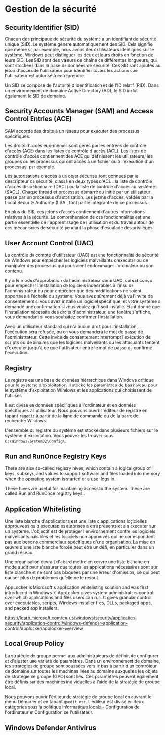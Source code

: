 # Gestion de la sécurité

## Security Identifier (SID)

Chacun des principaux de sécurité du système a un identifiant de sécurité unique (SID). Le système génère automatiquement des SID. Cela signifie que même si, par exemple, nous avons deux utilisateurs identiques sur le système, Windows peut distinguer les deux et leurs droits en fonction de leurs SID. Les SID sont des valeurs de chaîne de différentes longueurs, qui sont stockées dans la base de données de sécurité. Ces SID sont ajoutés au jeton d'accès de l'utilisateur pour identifier toutes les actions que l'utilisateur est autorisé à entreprendre.

Un SID se compose de l'autorité d'identification et de l'ID relatif (RID). Dans un environnement de domaine Active Directory (AD), le SID inclut également le SID de domaine.

## Security Accounts Manager (SAM) and Access Control Entries (ACE)

SAM accorde des droits à un réseau pour exécuter des processus spécifiques.

Les droits d'accès eux-mêmes sont gérés par les entrées de contrôle d'accès (ACE) dans les listes de contrôle d'accès (ACL). Les listes de contrôle d'accès contiennent des ACE qui définissent les utilisateurs, les groupes ou les processus qui ont accès à un fichier ou à l'exécution d'un processus, par exemple.

Les autorisations d'accès à un objet sécurisé sont données par le descripteur de sécurité, classé en deux types d'ACL : la liste de contrôle d'accès discrétionnaire (DACL) ou la liste de contrôle d'accès au système (SACL). Chaque thread et processus démarré ou initié par un utilisateur passe par un processus d'autorisation. Les jetons d'accès, validés par la Local Security Authority (LSA), font partie intégrante de ce processus. 

En plus du SID, ces jetons d'accès contiennent d'autres informations relatives à la sécurité. La compréhension de ces fonctionnalités est une partie essentielle de l'apprentissage de l'utilisation et du travail autour de ces mécanismes de sécurité pendant la phase d'escalade des privilèges.

## User Account Control (UAC)

Le contrôle du compte d'utilisateur (UAC) est une fonctionnalité de sécurité de Windows pour empêcher les logiciels malveillants d'exécuter ou de manipuler des processus qui pourraient endommager l'ordinateur ou son contenu. 

Il y a le mode d'approbation de l'administrateur dans UAC, qui est conçu pour empêcher l'installation de logiciels indésirables à l'insu de l'administrateur ou pour empêcher que des modifications ne soient apportées à l'échelle du système. Vous avez sûrement déjà vu l'invite de consentement si vous avez installé un logiciel spécifique, et votre système a demandé une confirmation si vous voulez qu'il soit installé. Étant donné que l'installation nécessite des droits d'administrateur, une fenêtre s'affiche, vous demandant si vous souhaitez confirmer l'installation. 

Avec un utilisateur standard qui n'a aucun droit pour l'installation, l'exécution sera refusée, ou on vous demandera le mot de passe de l'administrateur. Cette invite de consentement interrompt l'exécution de scripts ou de binaires que les logiciels malveillants ou les attaquants tentent d'exécuter jusqu'à ce que l'utilisateur entre le mot de passe ou confirme l'exécution.

## Registry 

Le registre est une base de données hiérarchique dans Windows critique pour le système d'exploitation. Il stocke les paramètres de bas niveau pour le système d'exploitation Windows et les applications qui choisissent de l'utiliser. 

Il est divisé en données spécifiques à l'ordinateur et en données spécifiques à l'utilisateur. Nous pouvons ouvrir l'éditeur de registre en tapant `regedit` à partir de la ligne de commande ou de la barre de recherche Windows.

L'ensemble du registre du système est stocké dans plusieurs fichiers sur le système d'exploitation. Vous pouvez les trouver sous `C:\Windows\System32\Config\`.


## Run and RunOnce Registry Keys

There are also so-called registry hives, which contain a logical group of keys, subkeys, and values to support software and files loaded into memory when the operating system is started or a user logs in. 

These hives are useful for maintaining access to the system. These are called Run and RunOnce registry keys..

## Application Whitelisting

Une liste blanche d'applications est une liste d'applications logicielles approuvées ou d'exécutables autorisés à être présents et à s'exécuter sur un système. L'objectif est de protéger l'environnement contre les logiciels malveillants nuisibles et les logiciels non approuvés qui ne correspondent pas aux besoins commerciaux spécifiques d'une organisation. La mise en œuvre d'une liste blanche forcée peut être un défi, en particulier dans un grand réseau. 

Une organisation devrait d'abord mettre en œuvre une liste blanche en mode audit pour s'assurer que toutes les applications nécessaires sont sur liste blanche et ne sont pas bloquées par une erreur d'omission, ce qui peut causer plus de problèmes qu'elle ne le résout.

AppLocker is Microsoft's application whitelisting solution and was first introduced in Windows 7. AppLocker gives system administrators control over which applications and files users can run. It gives granular control over executables, scripts, Windows installer files, DLLs, packaged apps, and packed app installers.

https://learn.microsoft.com/en-us/windows/security/application-security/application-control/windows-defender-application-control/applocker/applocker-overview

## Local Group Policy

La stratégie de groupe permet aux administrateurs de définir, de configurer et d'ajuster une variété de paramètres. Dans un environnement de domaine, les stratégies de groupe sont poussées vers le bas à partir d'un contrôleur de domaine sur toutes les machines liées au domaine auxquelles les objets de stratégie de groupe (GPO) sont liés. Ces paramètres peuvent également être définis sur des machines individuelles à l'aide de la stratégie de groupe local.

Nous pouvons ouvrir l'éditeur de stratégie de groupe local en ouvrant le menu Démarrer et en tapant `gpedit.msc`. L'éditeur est divisé en deux catégories sous la politique informatique locale - Configuration de l'ordinateur et Configuration de l'utilisateur.

## Windows Defender Antivirus


